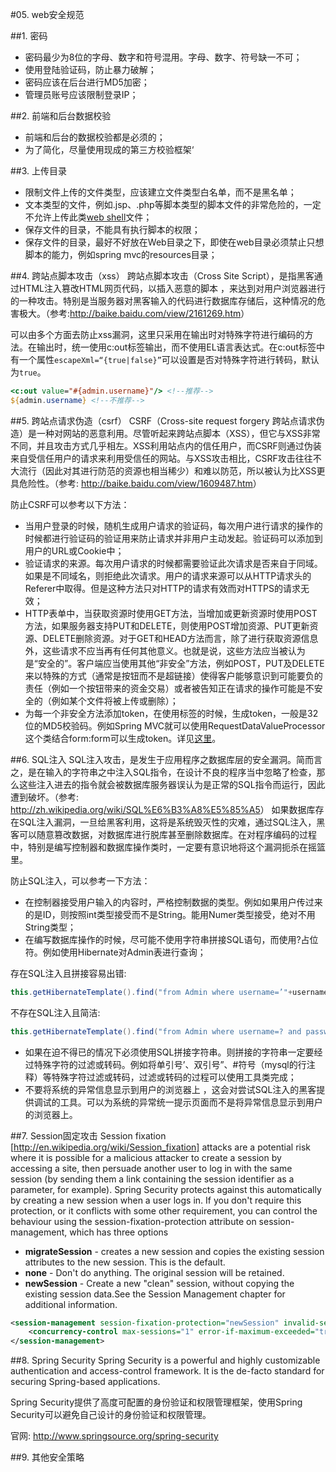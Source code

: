 #05. web安全规范

##1. 密码
  * 密码最少为8位的字母、数字和符号混用。字母、数字、符号缺一不可；
  * 使用登陆验证码，防止暴力破解；
  * 密码应该在后台进行MD5加密；
  * 管理员账号应该限制登录IP；

##2. 前端和后台数据校验
  * 前端和后台的数据校验都是必须的；
  * 为了简化，尽量使用现成的第三方校验框架‘

##3. 上传目录
  * 限制文件上传的文件类型，应该建立文件类型白名单，而不是黑名单；
  * 文本类型的文件，例如.jsp、.php等脚本类型的脚本文件的非常危险的，一定不允许上传此类<a href="http://baike.baidu.com/view/53110.htm" title="什么是web shell">web shell</a>文件；
  * 保存文件的目录，不能具有执行脚本的权限；
  * 保存文件的目录，最好不好放在Web目录之下，即使在web目录必须禁止只想脚本的能力，例如spring mvc的resources目录；

##4. 跨站点脚本攻击（xss）
  跨站点脚本攻击（Cross Site Script），是指黑客通过HTML注入篡改HTML网页代码，以插入恶意的脚本
，来达到对用户浏览器进行的一种攻击。特别是当服务器对黑客输入的代码进行数据库存储后，这种情况的危害极大。（参考:<a href="http://baike.baidu.com/view/2161269.htm">http://baike.baidu.com/view/2161269.htm</a>）

  可以由多个方面去防止xss漏洞，这里只采用在输出时对特殊字符进行编码的方法。在输出时，统一使用c:out标签输出，而不使用EL语言表达式。在c:out标签中有一个属性<code>escapeXml=“{true|false}”</code>可以设置是否对特殊字符进行转码，默认为<code>true</code>。
  
```jsp
<c:out value="#{admin.username}"/> <!--推荐-->
${admin.username} <!--不推荐-->
```
##5. 跨站点请求伪造（csrf）
  CSRF（Cross-site request forgery 跨站点请求伪造）是一种对网站的恶意利用。尽管听起来跨站点脚本（XSS），但它与XSS非常不同，并且攻击方式几乎相左。XSS利用站点内的信任用户，而CSRF则通过伪装来自受信任用户的请求来利用受信任的网站。与XSS攻击相比，CSRF攻击往往不大流行（因此对其进行防范的资源也相当稀少）和难以防范，所以被认为比XSS更具危险性。（参考: <a href="http://baike.baidu.com/view/1609487.htm">http://baike.baidu.com/view/1609487.htm</a>）

  防止CSRF可以参考以下方法：
  * 当用户登录的时候，随机生成用户请求的验证码，每次用户进行请求的操作的时候都进行验证码的验证用来防止请求并非用户主动发起。验证码可以添加到用户的URL或Cookie中；
  *	验证请求的来源。每次用户请求的时候都需要验证此次请求是否来自于同域。如果是不同域名，则拒绝此次请求。用户的请求来源可以从HTTP请求头的Referer中取得。但是这种方法只对HTTP的请求有效而对HTTPS的请求无效；
  * HTTP表单中，当获取资源时使用GET方法，当增加或更新资源时使用POST方法，如果服务器支持PUT和DELETE，则使用POST增加资源、PUT更新资源、DELETE删除资源。对于GET和HEAD方法而言，除了进行获取资源信息外，这些请求不应当再有任何其他意义。也就是说，这些方法应当被认为是“安全的”。客户端应当使用其他“非安全”方法，例如POST，PUT及DELETE来以特殊的方式（通常是按钮而不是超链接）使得客户能够意识到可能要负的责任（例如一个按钮带来的资金交易）或者被告知正在请求的操作可能是不安全的（例如某个文件将被上传或删除）；
  * 为每一个非安全方法添加token，在使用标签的时候，生成token，一般是32位的MD5校验码。例如Spring MVC就可以使用RequestDataValueProcessor这个类结合form:form可以生成token。详见<a href="http://blog.eyallupu.com/2012/04/csrf-defense-in-spring-mvc-31.html">这里</a>。
  

##6. SQL注入
  SQL注入攻击，是发生于应用程序之数据库层的安全漏洞。简而言之，是在输入的字符串之中注入SQL指令，在设计不良的程序当中忽略了检查，那么这些注入进去的指令就会被数据库服务器误认为是正常的SQL指令而运行，因此遭到破坏。（参考: <a href="http://zh.wikipedia.org/wiki/SQL%E6%B3%A8%E5%85%A5">http://zh.wikipedia.org/wiki/SQL%E6%B3%A8%E5%85%A5</a>）
  如果数据库存在SQL注入漏洞，一旦给黑客利用，这将是系统毁灭性的灾难，通过SQL注入，黑客可以随意篡改数据，对数据库进行脱库甚至删除数据库。在对程序编码的过程中，特别是编写控制器和数据库操作类时，一定要有意识地将这个漏洞扼杀在摇篮里。
 
  防止SQL注入，可以参考一下方法：
  * 在控制器接受用户输入的内容时，严格控制数据的类型。例如如果用户传过来的是ID，则按照int类型接受而不是String。能用Numer类型接受，绝对不用String类型；
  * 在编写数据库操作的时候，尽可能不使用字符串拼接SQL语句，而使用?占位符。例如使用Hibernate对Admin表进行查询；
  
  存在SQL注入且拼接容易出错:

```java
this.getHibernateTemplate().find("from Admin where username=’"+username +"’ and password=’"+password +"’");
```
  不存在SQL注入且简洁:
  
```java
this.getHibernateTemplate().find("from Admin where username=? and password=?",username, password);
```
  * 如果在迫不得已的情况下必须使用SQL拼接字符串。则拼接的字符串一定要经过特殊字符的过滤或转码。例如将单引号’、双引号”、#符号（mysql的行注释）等特殊字符过滤或转码，过滤或转码的过程可以使用工具类完成；
  * 不要将系统的异常信息显示到用户的浏览器上 ，这会对尝试SQL注入的黑客提供调试的工具。可以为系统的异常统一提示页面而不是将异常信息显示到用户的浏览器上。

##7. Session固定攻击
  Session fixation [http://en.wikipedia.org/wiki/Session_fixation] attacks are a potential risk where it is possible
for a malicious attacker to create a session by accessing a site, then persuade another user to log in with the
same session (by sending them a link containing the session identifier as a parameter, for example). Spring
Security protects against this automatically by creating a new session when a user logs in. If you don't require
this protection, or it conflicts with some other requirement, you can control the behaviour using the session-fixation-protection attribute on session-management, which has three options
  * __migrateSession__ - creates a new session and copies the existing session attributes to the new session.
This is the default.
  * __none__ - Don't do anything. The original session will be retained.
  * __newSession__ - Create a new "clean" session, without copying the existing session data.See the Session Management chapter for additional information.

```xml
<session-management session-fixation-protection="newSession" invalid-session-url="/loginForm" session-authentication-error-url="/loginForm">
    <concurrency-control max-sessions="1" error-if-maximum-exceeded="true" />
</session-management>
```
##8. Spring Security
 Spring Security is a powerful and highly customizable authentication and access-control framework. It is the de-facto standard for securing Spring-based applications.
 
 Spring Security提供了高度可配置的身份验证和权限管理框架，使用Spring Security可以避免自己设计的身份验证和权限管理。
 
 官网: <a href="http://www.springsource.org/spring-security">http://www.springsource.org/spring-security</a>

##9. 其他安全策略
